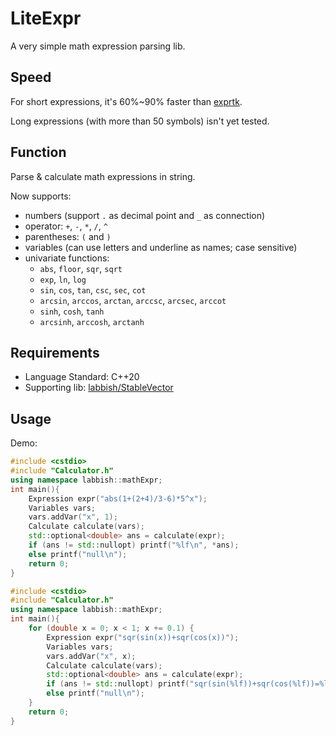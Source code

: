# LiteExpr
A very simple math expression parsing lib.

## Speed
For short expressions, it's 60%~90% faster than [exprtk](https://github.com/ArashPartow/exprtk).

Long expressions (with more than 50 symbols) isn't yet tested.

## Function
Parse & calculate math expressions in string.

Now supports:
* numbers (support `.` as decimal point and `_` as connection)
* operator: `+`, `-`, `*`, `/`, `^`
* parentheses: `(` and `)`
* variables (can use letters and underline as names; case sensitive)
* univariate functions:
  * `abs`, `floor`, `sqr`, `sqrt`
  * `exp`, `ln`, `log`
  * `sin`, `cos`, `tan`, `csc`, `sec`, `cot`
  * `arcsin`, `arccos`, `arctan`, `arccsc`, `arcsec`, `arccot`
  * `sinh`, `cosh`, `tanh`
  * `arcsinh`, `arccosh`, `arctanh`

## Requirements
* Language Standard: C++20
* Supporting lib: [labbish/StableVector](https://github.com/labbish/StableVector)

## Usage
Demo:

```cpp
#include <cstdio>
#include "Calculator.h"
using namespace labbish::mathExpr;
int main(){
	Expression expr("abs(1+(2+4)/3-6)*5^x");
	Variables vars;
	vars.addVar("x", 1);
	Calculate calculate(vars);
	std::optional<double> ans = calculate(expr);
	if (ans != std::nullopt) printf("%lf\n", *ans);
	else printf("null\n");
	return 0;
}
```

```cpp
#include <cstdio>
#include "Calculator.h"
using namespace labbish::mathExpr;
int main(){
	for (double x = 0; x < 1; x += 0.1) {
		Expression expr("sqr(sin(x))+sqr(cos(x))");
		Variables vars;
		vars.addVar("x", x);
		Calculate calculate(vars);
		std::optional<double> ans = calculate(expr);
		if (ans != std::nullopt) printf("sqr(sin(%lf))+sqr(cos(%lf))=%lf\n", x, x, *ans);
		else printf("null\n");
	}
	return 0;
}
```
